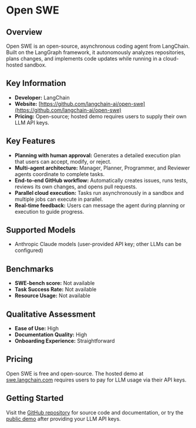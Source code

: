 # Open SWE

## Overview

Open SWE is an open-source, asynchronous coding agent from LangChain. Built on the LangGraph framework, it autonomously analyzes repositories, plans changes, and implements code updates while running in a cloud-hosted sandbox.

## Key Information

- **Developer:** LangChain
- **Website:** [https://github.com/langchain-ai/open-swe](https://github.com/langchain-ai/open-swe)
- **Pricing:** Open-source; hosted demo requires users to supply their own LLM API keys.

## Key Features

- **Planning with human approval:** Generates a detailed execution plan that users can accept, modify, or reject.
- **Multi-agent architecture:** Manager, Planner, Programmer, and Reviewer agents coordinate to complete tasks.
- **End-to-end GitHub workflow:** Automatically creates issues, runs tests, reviews its own changes, and opens pull requests.
- **Parallel cloud execution:** Tasks run asynchronously in a sandbox and multiple jobs can execute in parallel.
- **Real-time feedback:** Users can message the agent during planning or execution to guide progress.

## Supported Models

- Anthropic Claude models (user-provided API key; other LLMs can be configured)

## Benchmarks

- **SWE-bench score:** Not available
- **Task Success Rate:** Not available
- **Resource Usage:** Not available

## Qualitative Assessment

- **Ease of Use:** High
- **Documentation Quality:** High
- **Onboarding Experience:** Straightforward

## Pricing

Open SWE is free and open-source. The hosted demo at [swe.langchain.com](https://swe.langchain.com/) requires users to pay for LLM usage via their API keys.

## Getting Started

Visit the [GitHub repository](https://github.com/langchain-ai/open-swe) for source code and documentation, or try the [public demo](https://swe.langchain.com/) after providing your LLM API keys.

